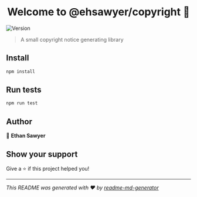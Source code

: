 <h1 align="center">Welcome to @ehsawyer/copyright 👋</h1>
<p>
  <img alt="Version" src="https://img.shields.io/npm/v/@ehsawyer/copyright.svg">
</p>

> A small copyright notice generating library

## Install

```sh
npm install
```

## Run tests

```sh
npm run test
```

## Author

👤 **Ethan Sawyer**


## Show your support

Give a ⭐️ if this project helped you!

***
_This README was generated with ❤️ by [readme-md-generator](https://github.com/kefranabg/readme-md-generator)_